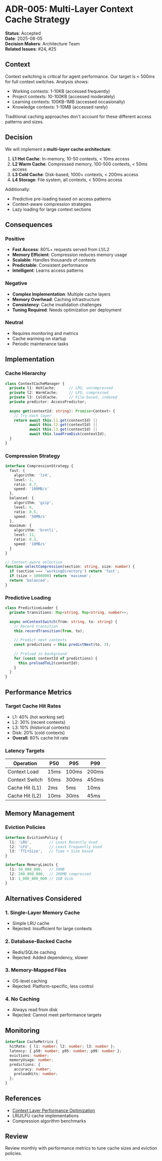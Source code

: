# ADR-005: Multi-Layer Context Cache Strategy

**Status**: Accepted  
**Date**: 2025-08-05  
**Decision Makers**: Architecture Team  
**Related Issues**: #24, #25

## Context

Context switching is critical for agent performance. Our target is < 500ms for full context switches. Analysis shows:

- Working contexts: 1-10KB (accessed frequently)
- Project contexts: 10-100KB (accessed moderately)  
- Learning contexts: 100KB-1MB (accessed occasionally)
- Knowledge contexts: 1-10MB (accessed rarely)

Traditional caching approaches don't account for these different access patterns and sizes.

## Decision

We will implement a **multi-layer cache architecture**:

1. **L1 Hot Cache**: In-memory, 10-50 contexts, < 10ms access
2. **L2 Warm Cache**: Compressed memory, 100-500 contexts, < 50ms access
3. **L3 Cold Cache**: Disk-based, 1000+ contexts, < 200ms access
4. **L4 Storage**: File system, all contexts, < 500ms access

Additionally:
- Predictive pre-loading based on access patterns
- Context-aware compression strategies
- Lazy loading for large context sections

## Consequences

### Positive
- **Fast Access**: 80%+ requests served from L1/L2
- **Memory Efficient**: Compression reduces memory usage
- **Scalable**: Handles thousands of contexts
- **Predictable**: Consistent performance
- **Intelligent**: Learns access patterns

### Negative
- **Complex Implementation**: Multiple cache layers
- **Memory Overhead**: Caching infrastructure
- **Consistency**: Cache invalidation challenges
- **Tuning Required**: Needs optimization per deployment

### Neutral
- Requires monitoring and metrics
- Cache warming on startup
- Periodic maintenance tasks

## Implementation

### Cache Hierarchy
```typescript
class ContextCacheManager {
  private l1: HotCache;      // LRU, uncompressed
  private l2: WarmCache;     // LFU, compressed
  private l3: ColdCache;     // File-based, indexed
  private predictor: AccessPredictor;
  
  async get(contextId: string): Promise<Context> {
    // Try each layer
    return await this.l1.get(contextId) ||
           await this.l2.get(contextId) ||
           await this.l3.get(contextId) ||
           await this.loadFromDisk(contextId);
  }
}
```

### Compression Strategy
```typescript
interface CompressionStrategy {
  fast: {
    algorithm: 'lz4',
    level: 1,
    ratio: 0.7,
    speed: '100MB/s'
  },
  balanced: {
    algorithm: 'gzip', 
    level: 6,
    ratio: 0.5,
    speed: '50MB/s'
  },
  maximum: {
    algorithm: 'brotli',
    level: 11,
    ratio: 0.3,
    speed: '10MB/s'
  }
}

// Context-aware selection
function selectCompression(section: string, size: number) {
  if (section === 'workingDirectory') return 'fast';
  if (size > 1000000) return 'maximum';
  return 'balanced';
}
```

### Predictive Loading
```typescript
class PredictiveLoader {
  private transitions: Map<string, Map<string, number>>;
  
  async onContextSwitch(from: string, to: string) {
    // Record transition
    this.recordTransition(from, to);
    
    // Predict next contexts
    const predictions = this.predictNext(to, 3);
    
    // Preload in background
    for (const contextId of predictions) {
      this.preloadToL2(contextId);
    }
  }
}
```

## Performance Metrics

### Target Cache Hit Rates
- L1: 40% (hot working set)
- L2: 30% (recent contexts)
- L3: 10% (historical contexts)
- Disk: 20% (cold contexts)
- **Overall**: 80% cache hit rate

### Latency Targets
| Operation | P50 | P95 | P99 |
|-----------|-----|-----|-----|
| Context Load | 15ms | 100ms | 200ms |
| Context Switch | 50ms | 300ms | 450ms |
| Cache Hit (L1) | 2ms | 5ms | 10ms |
| Cache Hit (L2) | 10ms | 30ms | 45ms |

## Memory Management

### Eviction Policies
```typescript
interface EvictionPolicy {
  l1: 'LRU',        // Least Recently Used
  l2: 'LFU',        // Least Frequently Used  
  l3: 'TTL+Size',   // Time + Size based
}

interface MemoryLimits {
  l1: 50_000_000,   // 50MB
  l2: 200_000_000,  // 200MB compressed
  l3: 1_000_000_000 // 1GB disk
}
```

## Alternatives Considered

### 1. Single-Layer Memory Cache
- Simple LRU cache
- Rejected: Insufficient for large contexts

### 2. Database-Backed Cache
- Redis/SQLite caching
- Rejected: Added dependency, slower

### 3. Memory-Mapped Files
- OS-level caching
- Rejected: Platform-specific, less control

### 4. No Caching
- Always read from disk
- Rejected: Cannot meet performance targets

## Monitoring

```typescript
interface CacheMetrics {
  hitRate: { l1: number; l2: number; l3: number };
  latency: { p50: number; p95: number; p99: number };
  evictions: number;
  memoryUsage: number;
  predictions: {
    accuracy: number;
    preloadHits: number;
  };
}
```

## References

- [Context Layer Performance Optimization](../03-physical-architecture/Context-Layer-Performance.md)
- LRU/LFU cache implementations
- Compression algorithm benchmarks

## Review

Review monthly with performance metrics to tune cache sizes and eviction policies.